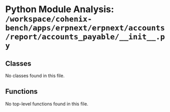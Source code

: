 # Python Module Analysis: `/workspace/cohenix-bench/apps/erpnext/erpnext/accounts/report/accounts_payable/__init__.py`

## Classes

No classes found in this file.


## Functions

No top-level functions found in this file.
